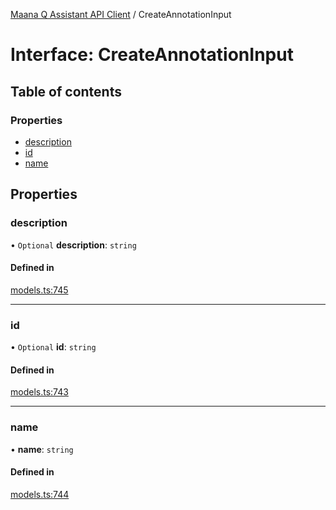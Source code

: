 [Maana Q Assistant API Client](../README.md) / CreateAnnotationInput

# Interface: CreateAnnotationInput

## Table of contents

### Properties

- [description](CreateAnnotationInput.md#description)
- [id](CreateAnnotationInput.md#id)
- [name](CreateAnnotationInput.md#name)

## Properties

### description

• `Optional` **description**: `string`

#### Defined in

[models.ts:745](https://github.com/maana-io/q-assistant-client/blob/develop/src/models.ts#L745)

___

### id

• `Optional` **id**: `string`

#### Defined in

[models.ts:743](https://github.com/maana-io/q-assistant-client/blob/develop/src/models.ts#L743)

___

### name

• **name**: `string`

#### Defined in

[models.ts:744](https://github.com/maana-io/q-assistant-client/blob/develop/src/models.ts#L744)

